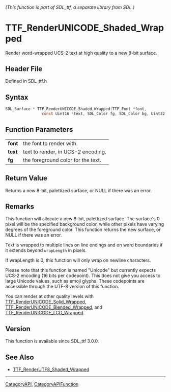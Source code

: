 ###### (This function is part of SDL_ttf, a separate library from SDL.)
# TTF_RenderUNICODE_Shaded_Wrapped

Render word-wrapped UCS-2 text at high quality to a new 8-bit surface.

## Header File

Defined in SDL_ttf.h

## Syntax

```c
SDL_Surface * TTF_RenderUNICODE_Shaded_Wrapped(TTF_Font *font,
                const Uint16 *text, SDL_Color fg, SDL_Color bg, Uint32 wrapLength);

```

## Function Parameters

|              |                                    |
| ------------ | ---------------------------------- |
| **font**     | the font to render with.           |
| **text**     | text to render, in UCS-2 encoding. |
| **fg**       | the foreground color for the text. |

## Return Value

Returns a new 8-bit, palettized surface, or NULL if there was an error.

## Remarks

This function will allocate a new 8-bit, palettized surface. The surface's
0 pixel will be the specified background color, while other pixels have
varying degrees of the foreground color. This function returns the new
surface, or NULL if there was an error.

Text is wrapped to multiple lines on line endings and on word boundaries if
it extends beyond `wrapLength` in pixels.

If wrapLength is 0, this function will only wrap on newline characters.

Please note that this function is named "Unicode" but currently expects
UCS-2 encoding (16 bits per codepoint). This does not give you access to
large Unicode values, such as emoji glyphs. These codepoints are accessible
through the UTF-8 version of this function.

You can render at other quality levels with
[TTF_RenderUNICODE_Solid_Wrapped](TTF_RenderUNICODE_Solid_Wrapped),
[TTF_RenderUNICODE_Blended_Wrapped](TTF_RenderUNICODE_Blended_Wrapped), and
[TTF_RenderUNICODE_LCD_Wrapped](TTF_RenderUNICODE_LCD_Wrapped).

## Version

This function is available since SDL_ttf 3.0.0.

## See Also

* [TTF_RenderUTF8_Shaded_Wrapped](TTF_RenderUTF8_Shaded_Wrapped)

----
[CategoryAPI](CategoryAPI), [CategoryAPIFunction](CategoryAPIFunction)


